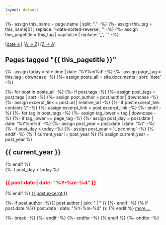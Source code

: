 ```yaml
---
layout: default
---
```


{%- assign this_name = page.name | split: "." -%}
{%- assign this_tag = this_name[0] | replace: '-date-sorted-reverse', '' -%}
{%- assign this_pagetitle = this_tag  | capitalize | replace: '_', ' ' -%}

<div id="listpage_headline_wrapper">
	<div id="listpage_sortmarker">
 		<a href="{{this_tag}}-date-sorted.html">[date&nbsp;&darr;]</a>
		<a href="{{this_tag}}-alpha-sorted.html">[A&nbsp;&rarr;&nbsp;Z]</a>
		<a href="{{this_tag}}-alpha-sorted-reverse.html">[Z&nbsp;&rarr;&nbsp;A]</a>
	</div>
	<div id="listpage_headline">
		<h2 class="page_title">Pages tagged "{{ this_pagetitle  }}"</h2>
	</div>
</div>

{%- assign today = site.time | date: '%Y%m%d' -%}
{%- assign page_tag = this_tag | downcase -%}
{%- assign posts_all = site.documents | sort: 'date' -%}

{%- for post in posts_all -%}
  {%- if post.tags -%}
    {%- assign post_tags = post.tags | sort -%}
    {%- assign post_author = post.author | downcase -%}
    {%- assign excerpt_link = post.url | relative_url -%}
    {%- if post.excerpt_link contains '/' -%}
      {%- assign excerpt_link = post.excerpt_link -%}
    {%- endif -%}
    {%- for tag in post_tags -%}
      {%- assign tag_lower = tag | downcase -%}
      {%- if tag_lower == page_tag -%}
        {%- assign post_day = post.date | date: '%Y%m%d' -%}
        {%- assign post_year = post.date | date: '%Y' -%}
        {%- if post_day > today -%}
          {%- assign post_year = 'Upcoming' -%}
        {%- endif -%}
        {% if current_year != post_year %}
          {% assign current_year = post_year %}
<h2 id="y{{post.date | date: "%Y"}}" style="margin-top: 20px;">{{ current_year }}</h2>
        {% endif %}
<div class="excerpt">
        {% if post_day > today %}
  <h3 style="color: red">{{ post.date | date: "%Y-%m-%d" }}</h3>
        {% endif %}
<a href="{{ excerpt_link }}">{{ post.excerpt }}</a>
  <p class="footnote">
      {%- if post.author -%}{{ post.author | join: " | " }}&nbsp;{%- endif -%}
      {% if post.date %}{{ post.date | date: "%Y-%m-%d" }}: {% endif %}
      <a href="{{ excerpt_link }}">more ...</a>
  </p>
</div>
        {%- break -%}
      {%- endif -%}
    {%- endfor -%}
  {% endif %}
{%- endfor -%}
